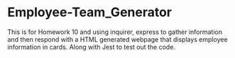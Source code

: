 # Employee-Team_Generator
This is for Homework 10 and using inquirer, express to gather information and then respond with a HTML generated webpage that displays employee information in cards.
Along with Jest to test out the code.
